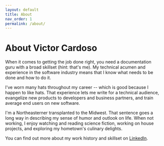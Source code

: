 ```yaml
---
layout: default
title: About
nav_order: 1
permalink: /about/
---
```


# About Victor Cardoso

When it comes to getting the job done right, you need a documentation guru with a broad skillset (hint: that's me). My technical acumen and experience in the software industry means that I know what needs to be done and how to do it.

I've worn many hats throughout my career -- which is good because I happen to like hats. That experience lets me write for a technical audience, evangelize new products to developers and business partners, and train average end users on new software.

I'm a Northeasterner transplanted to the Midwest. That sentence goes a long way in describing my sense of humor and outlook on life. When not working, I enjoy watching and reading science fiction, working on house projects, and exploring my hometown's culinary delights.

You can find out more about my work history and skillset on [LinkedIn](https://www.linkedin.com/in/victorcardoso/).
